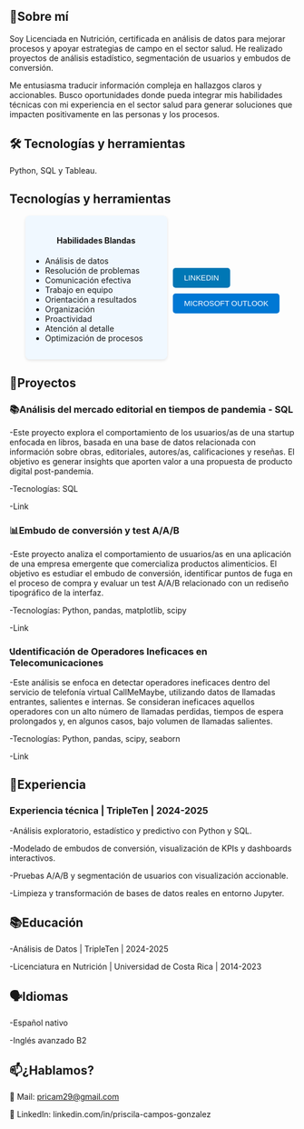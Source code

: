 ## 🧠Sobre mí

Soy Licenciada en Nutrición, certificada en análisis de datos para mejorar procesos y apoyar estrategias de campo en el sector salud. He realizado proyectos de análisis estadístico, segmentación de usuarios y embudos de conversión. 

Me entusiasma traducir información compleja en hallazgos claros y accionables. Busco oportunidades donde pueda integrar mis habilidades técnicas con mi experiencia en el sector salud para generar soluciones que impacten positivamente en las personas y los procesos.

## 🛠️ Tecnologías y herramientas 
Python, SQL y Tableau. 


##  Tecnologías y herramientas

<div style="display: flex; flex-wrap: wrap; gap: 10px; justify-content: center;">

  <div style="background-color: #f0f8ff; border-radius: 8px; padding: 15px; width: 220px; box-shadow: 0 2px 5px rgba(0,0,0,0.1);">
    <h4 style="text-align: center;">Habilidades Blandas</h4>
    <ul style="padding-left: 20px;">
      <li>Análisis de datos</li>
      <li>Resolución de problemas</li>
      <li>Comunicación efectiva</li>
      <li>Trabajo en equipo</li>
      <li>Orientación a resultados</li>
      <li>Organización</li>
      <li>Proactividad</li>
      <li>Atención al detalle</li>
      <li>Optimización de procesos</li>
    </ul>
  </div>

  <div style="display: flex; flex-direction: column; justify-content: center; gap: 10px; margin-top: 10px;">
    <a href="https://www.linkedin.com/in/tuusuario" target="_blank" style="text-decoration: none;">
      <button style="background-color: #0077b5; color: white; border: none; padding: 10px 20px; border-radius: 5px;">LINKEDIN</button>
    </a>
    <a href="mailto:tuemail@outlook.com" style="text-decoration: none;">
      <button style="background-color: #0078d4; color: white; border: none; padding: 10px 20px; border-radius: 5px;">MICROSOFT OUTLOOK</button>
    </a>
  </div>

</div>

## 📁Proyectos
### 📚Análisis del mercado editorial en tiempos de pandemia - SQL
-Este proyecto explora el comportamiento de los usuarios/as de una startup enfocada en libros, basada en una base de datos relacionada con información sobre obras, editoriales, autores/as, calificaciones y reseñas. El objetivo es generar insights que aporten valor a una propuesta de producto digital post-pandemia.

-Tecnologías: SQL 

-Link

### 📊Embudo de conversión y test A/A/B
-Este proyecto analiza el comportamiento de usuarios/as en una aplicación de una empresa emergente que comercializa productos alimenticios. El objetivo es estudiar el embudo de conversión, identificar puntos de fuga en el proceso de compra y evaluar un test A/A/B relacionado con un rediseño tipográfico de la interfaz.

-Tecnologías: Python, pandas, matplotlib, scipy 

-Link

### 📞Identificación de Operadores Ineficaces en Telecomunicaciones
-Este análisis se enfoca en detectar operadores ineficaces dentro del servicio de telefonía virtual CallMeMaybe, utilizando datos de llamadas entrantes, salientes e internas. Se consideran ineficaces aquellos operadores con un alto número de llamadas perdidas, tiempos de espera prolongados y, en algunos casos, bajo volumen de llamadas salientes.

-Tecnologías: Python, pandas, scipy, seaborn

-Link

## 🌟Experiencia
### Experiencia técnica | TripleTen | 2024-2025
-Análisis exploratorio, estadístico y predictivo con Python y SQL. 

-Modelado de embudos de conversión, visualización de KPIs y dashboards interactivos.

-Pruebas A/A/B y segmentación de usuarios con visualización accionable.

-Limpieza y transformación de bases de datos reales en entorno Jupyter.

## 📚Educación
-Análisis de Datos | TripleTen | 2024-2025

-Licenciatura en Nutrición | Universidad de Costa Rica | 2014-2023

## 🗣️Idiomas
-Español nativo

-Inglés avanzado B2

## 📫¿Hablamos?
💌 Mail: pricam29@gmail.com

💼 LinkedIn: linkedin.com/in/priscila-campos-gonzalez

